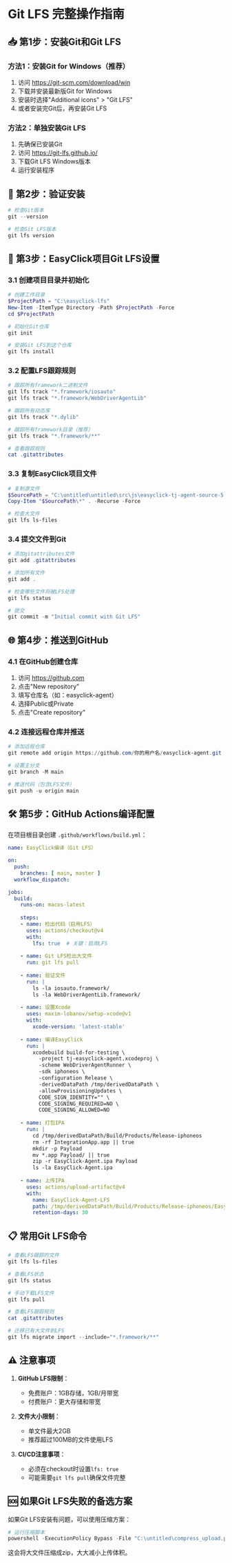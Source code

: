 # Git LFS 完整操作指南

## 📥 第1步：安装Git和Git LFS

### 方法1：安装Git for Windows（推荐）
1. 访问 https://git-scm.com/download/win
2. 下载并安装最新版Git for Windows
3. 安装时选择"Additional icons" > "Git LFS"
4. 或者安装完Git后，再安装Git LFS

### 方法2：单独安装Git LFS
1. 先确保已安装Git
2. 访问 https://git-lfs.github.io/
3. 下载Git LFS Windows版本
4. 运行安装程序

## 🔧 第2步：验证安装

```powershell
# 检查Git版本
git --version

# 检查Git LFS版本
git lfs version
```

## 🚀 第3步：EasyClick项目Git LFS设置

### 3.1 创建项目目录并初始化

```powershell
# 创建工作目录
$ProjectPath = "C:\easyclick-lfs"
New-Item -ItemType Directory -Path $ProjectPath -Force
cd $ProjectPath

# 初始化Git仓库
git init

# 安装Git LFS到这个仓库
git lfs install
```

### 3.2 配置LFS跟踪规则

```powershell
# 跟踪所有framework二进制文件
git lfs track "*.framework/iosauto"
git lfs track "*.framework/WebDriverAgentLib"

# 跟踪所有动态库
git lfs track "*.dylib"

# 跟踪所有framework目录（推荐）
git lfs track "*.framework/**"

# 查看跟踪规则
cat .gitattributes
```

### 3.3 复制EasyClick项目文件

```powershell
# 复制源文件
$SourcePath = "C:\untitled\untitled\src\js\easyclick-tj-agent-source-5.12.0"
Copy-Item "$SourcePath\*" . -Recurse -Force

# 检查大文件
git lfs ls-files
```

### 3.4 提交文件到Git

```powershell
# 添加gitattributes文件
git add .gitattributes

# 添加所有文件
git add .

# 检查哪些文件将被LFS处理
git lfs status

# 提交
git commit -m "Initial commit with Git LFS"
```

## 🌐 第4步：推送到GitHub

### 4.1 在GitHub创建仓库
1. 访问 https://github.com
2. 点击"New repository"
3. 填写仓库名（如：easyclick-agent）
4. 选择Public或Private
5. 点击"Create repository"

### 4.2 连接远程仓库并推送

```powershell
# 添加远程仓库
git remote add origin https://github.com/你的用户名/easyclick-agent.git

# 设置主分支
git branch -M main

# 推送代码（包含LFS文件）
git push -u origin main
```

## 🛠️ 第5步：GitHub Actions编译配置

在项目根目录创建 `.github/workflows/build.yml`：

```yaml
name: EasyClick编译（Git LFS）

on:
  push:
    branches: [ main, master ]
  workflow_dispatch:

jobs:
  build:
    runs-on: macos-latest
    
    steps:
    - name: 检出代码（启用LFS）
      uses: actions/checkout@v4
      with:
        lfs: true  # 关键：启用LFS
        
    - name: Git LFS检出大文件
      run: git lfs pull
      
    - name: 验证文件
      run: |
        ls -la iosauto.framework/
        ls -la WebDriverAgentLib.framework/
        
    - name: 设置Xcode
      uses: maxim-lobanov/setup-xcode@v1
      with:
        xcode-version: 'latest-stable'
    
    - name: 编译EasyClick
      run: |
        xcodebuild build-for-testing \
          -project tj-easyclick-agent.xcodeproj \
          -scheme WebDriverAgentRunner \
          -sdk iphoneos \
          -configuration Release \
          -derivedDataPath /tmp/derivedDataPath \
          -allowProvisioningUpdates \
          CODE_SIGN_IDENTITY="" \
          CODE_SIGNING_REQUIRED=NO \
          CODE_SIGNING_ALLOWED=NO
    
    - name: 打包IPA
      run: |
        cd /tmp/derivedDataPath/Build/Products/Release-iphoneos
        rm -rf IntegrationApp.app || true
        mkdir -p Payload
        mv *.app Payload/ || true
        zip -r EasyClick-Agent.ipa Payload
        ls -la EasyClick-Agent.ipa
    
    - name: 上传IPA
      uses: actions/upload-artifact@v4
      with:
        name: EasyClick-Agent-LFS
        path: /tmp/derivedDataPath/Build/Products/Release-iphoneos/EasyClick-Agent.ipa
        retention-days: 30
```

## 📋 常用Git LFS命令

```powershell
# 查看LFS跟踪的文件
git lfs ls-files

# 查看LFS状态
git lfs status

# 手动下载LFS文件
git lfs pull

# 查看LFS跟踪规则
cat .gitattributes

# 迁移已有大文件到LFS
git lfs migrate import --include="*.framework/**"
```

## ⚠️ 注意事项

1. **GitHub LFS限制**：
   - 免费账户：1GB存储，1GB/月带宽
   - 付费账户：更大存储和带宽

2. **文件大小限制**：
   - 单文件最大2GB
   - 推荐超过100MB的文件使用LFS

3. **CI/CD注意事项**：
   - 必须在checkout时设置`lfs: true`
   - 可能需要`git lfs pull`确保文件完整

## 🆘 如果Git LFS失败的备选方案

如果Git LFS安装有问题，可以使用压缩方案：

```powershell
# 运行压缩脚本
powershell -ExecutionPolicy Bypass -File "C:\untitled\compress_upload.ps1"
```

这会将大文件压缩成zip，大大减小上传体积。 